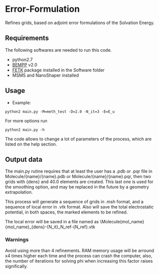 # Error-Formulation

Refines grids, based on adjoint error formulations of the Solvation Energy.

## Requirements
  The following softwares are needed to run this code.
  * python2.7
  * [BEMPP](https://bempp.com/) v2.0 
  * [FETK](http://fetk.org/codes/gamer/) package installed in the Software folder
  * MSMS and NanoShaper installed
## Usage
  
  * Example: 
  ```
  python2 main.py -M=meth_test -D=2.0 -N_it=3 -E=E_u
  ```
  
  For more options run 
  ```
  python2 main.py -h
  ```
  
  The code allows to change a lot of parameters of the process, which are listed on the help section.

## Output data

  The main.py rutine requires that at least the user has a .pdb or .pqr file in Molecule/{name}/{name}.pdb or Molecule/{name}/{name}.pqr, then two grids with {dens} and 40.0 elements are created. This last one is used for the smoothing option, and may be replaced in the future by a geometry extrapolation.

  This process will generate a sequence of grids in .msh format, and a sequence of local error in .vtk format. Also will save the total electrostatic potential, in both spaces, the marked elements to be refined.
  
  The local error will be saved in a file named as \Molecule\{mol_name}\{mol_name}\_{dens}-{N_it}\_N_ref-{N_ref}.vtk
  
  ### Warnings
  Avoid using more than 4 refinements. RAM memory usage will be arround x4 times higher each time and the process can crash the computer, also, the number of iterations for solving phi when increasing this factor raises significally.
